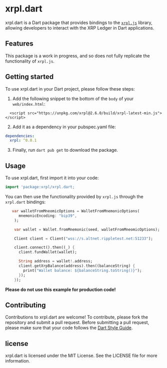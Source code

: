 # xrpl.dart

xrpl.dart is a Dart package that provides bindings to the [`xrpl.js`](https://js.xrpl.org/) library, allowing developers to interact with the XRP Ledger in Dart applications.

## Features

This package is a work in progress, and so does not fully replicate the functionality of `xrpl.js`.

## Getting started

To use xrpl.dart in your Dart project, please follow these steps:
1. Add the following snippet to the bottom of the `body` of your `web/index.html`:
```
  <script src="https://unpkg.com/xrpl@2.6.0/build/xrpl-latest-min.js"></script>
```

2.  Add it as a dependency in your pubspec.yaml file:

```yaml
dependencies:
  xrpl: ^0.0.1
```

3. Finally, run `dart pub get` to download the package.

## Usage

To use xrpl.dart, first import it into your code:

```dart
import 'package:xrpl/xrpl.dart;
```

You can then use the functionality provided by `xrpl.js` through the `xrpl.dart` bindings:

```dart
   var walletFromMneomicOptions = WalletFromMnemonicOptions(
      mnemonicEncoding: "bip39",
    );

    var wallet = Wallet.fromMnemonic(seed, walletFromMneomicOptions);

    Client client = Client("wss://s.altnet.rippletest.net:51233");

    client.connect().then((_) {
      client.fundWallet(wallet);

      String address = wallet!.address;
      client.getXrpBalance(address).then((balanceString) {
        print("Wallet balance: ${balanceString.toString()}");
      });
    });
```
**Please do not use this example for production code!**

## Contributing
Contributions to xrpl.dart are welcome! To contribute, please fork the repository and submit a pull request. Before submitting a pull request, please make sure that your code follows the [Dart Style Guide](https://dart.dev/guides/language/effective-dart/style).

## license
xrpl.dart is licensed under the MIT License. See the LICENSE file for more information.